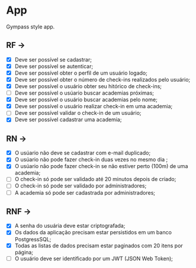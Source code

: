 # App 

Gympass style app.

## RF ->

- [x] Deve ser possível se cadastrar; 
- [x] Deve ser possível se autenticar; 
- [x] Deve ser possível obter o perfil de um usuário logado;
- [x] Deve ser possível obter o número de check-ins realizados pelo usuário;
- [x] Deve ser possível o usuário obter seu hitórico de check-ins;
- [ ] Deve ser possível o usúario buscar academias próximas;
- [x] Deve ser possível o usuário buscar academias pelo nome;
- [x] Deve ser possível o usuário realizar check-in em uma academia;
- [ ] Deve ser possível validar o check-in de um usuário;
- [x] Deve ser possível cadastrar uma academia;

## RN ->

- [x] O usúario não deve se cadastrar com e-mail duplicado;
- [x] O usúario não pode fazer check-in duas vezes no mesmo dia ;
- [x] O usúario não pode fazer check-in se não estiver perto (100m) de uma academia;
- [ ] O check-in só pode ser validado até 20 minutos depois de criado;
- [ ] O check-in só pode ser validado por administradores;
- [ ] A academia só pode ser cadastrada por administradores;

## RNF ->

- [x] A senha do usuária deve estar criptografada;
- [x] Os dados da aplicação precisam estar persistidos em um banco PostgressSQL;
- [x] Todas as listas de dados precisam estar paginados com 20 itens por página;
- [ ] O usuário deve ser identificado por um JWT (JSON Web Token); 
